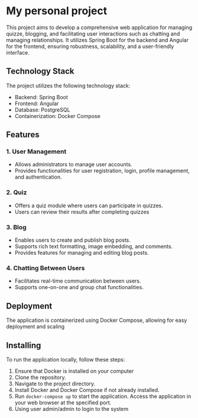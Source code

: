 # My personal project

This project aims to develop a comprehensive web application for managing quizze, blogging, and facilitating user interactions such as chatting and managing relationships. It utilizes Spring Boot for the backend and Angular for the frontend, ensuring robustness, scalability, and a user-friendly interface.

## Technology Stack

The project utilizes the following technology stack:

- Backend: Spring Boot
- Frontend: Angular
- Database: PostgreSQL
- Containerization: Docker Compose

## Features

### 1. User Management
- Allows administrators to manage user accounts.
- Provides functionalities for user registration, login, profile management, and authentication.

### 2. Quiz
- Offers a quiz module where users can participate in quizzes.
- Users can review their results after completing quizzes

### 3. Blog
- Enables users to create and publish blog posts.
- Supports rich text formatting, image embedding, and comments.
- Provides features for managing and editing blog posts.

### 4. Chatting Between Users
- Facilitates real-time communication between users.
- Supports one-on-one and group chat functionalities.

## Deployment

The application is containerized using Docker Compose, allowing for easy deployment and scaling

## Installing

To run the application locally, follow these steps:

1. Ensure that Docker is installed on your computer
2. Clone the repository.
3. Navigate to the project directory.
4. Install Docker and Docker Compose if not already installed.
5. Run `docker-compose up` to start the application.
Access the application in your web browser at the specified port.
6. Using user admin/admin to login to the system
